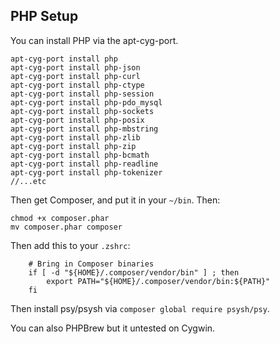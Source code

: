 PHP Setup
---------

You can install PHP via the apt-cyg-port.

```
apt-cyg-port install php
apt-cyg-port install php-json
apt-cyg-port install php-curl
apt-cyg-port install php-ctype
apt-cyg-port install php-session
apt-cyg-port install php-pdo_mysql
apt-cyg-port install php-sockets
apt-cyg-port install php-posix
apt-cyg-port install php-mbstring
apt-cyg-port install php-zlib
apt-cyg-port install php-zip
apt-cyg-port install php-bcmath
apt-cyg-port install php-readline
apt-cyg-port install php-tokenizer
//...etc
```

Then get Composer, and put it in your `~/bin`. Then:

```
chmod +x composer.phar
mv composer.phar composer
```

Then add this to your `.zshrc`:

```
    # Bring in Composer binaries
    if [ -d "${HOME}/.composer/vendor/bin" ] ; then
        export PATH="${HOME}/.composer/vendor/bin:${PATH}"
    fi
```

Then install psy/psysh via `composer global require psysh/psy`.

You can also PHPBrew but it untested on Cygwin.